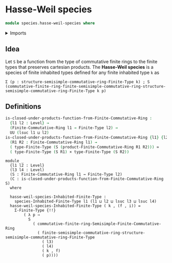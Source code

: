 # Hasse-Weil species

```agda
module species.hasse-weil-species where
```

<details><summary>Imports</summary>

```agda
open import finite-algebra.commutative-finite-rings
open import finite-algebra.products-commutative-finite-rings

open import foundation.cartesian-product-types
open import foundation.equivalences
open import foundation.universe-levels

open import univalent-combinatorics.finite-types
```

</details>

## Idea

Let `S` be a function from the type of commutative finite rings to the finite
types that preserves cartesian products. The **Hasse-Weil species** is a species
of finite inhabited types defined for any finite inhabited type `k` as

```text
Σ (p : structure-semisimple-commutative-ring-Finite-Type k) ; S (commutative-finite-ring-finite-semisimple-commutative-ring-structure-semisimple-commutative-ring-Finite-Type k p)
```

## Definitions

```agda
is-closed-under-products-function-from-Finite-Commutative-Ring :
  {l1 l2 : Level} →
  (Finite-Commutative-Ring l1 → Finite-Type l2) →
  UU (lsuc l1 ⊔ l2)
is-closed-under-products-function-from-Finite-Commutative-Ring {l1} {l2} S =
  (R1 R2 : Finite-Commutative-Ring l1) →
  ( type-Finite-Type (S (product-Finite-Commutative-Ring R1 R2))) ≃
  ( type-Finite-Type (S R1) × type-Finite-Type (S R2))
```

```text
module _
  {l1 l2 : Level}
  (l3 l4 : Level)
  (S : Finite-Commutative-Ring l1 → Finite-Type l2)
  (C : is-closed-under-products-function-from-Finite-Commutative-Ring S)
  where

  hasse-weil-species-Inhabited-Finite-Type :
    species-Inhabited-Finite-Type l1 (l1 ⊔ l2 ⊔ lsuc l3 ⊔ lsuc l4)
  hasse-weil-species-Inhabited-Finite-Type ( k , (f , i)) =
    Σ-Finite-Type {!!}
        ( λ p →
          S
            ( commutative-finite-ring-Semisimple-Finite-Commutative-Ring
              ( finite-semisimple-commutative-ring-structure-semisimple-commutative-ring-Finite-Type
                ( l3)
                ( l4)
                ( k , f)
                ( p))))
```
